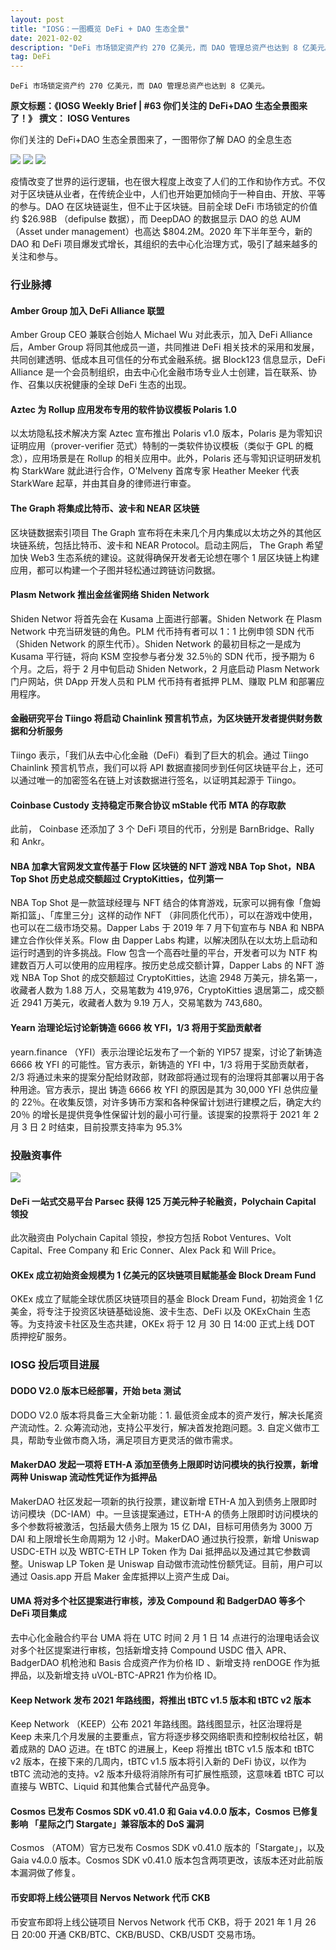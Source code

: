 ```yaml
---
layout: post
title: "IOSG：一图概览 DeFi + DAO 生态全景"
date: 2021-02-02
description: "DeFi 市场锁定资产约 270 亿美元，而 DAO 管理总资产也达到 8 亿美元。"
tag: DeFi
---   
```

```
DeFi 市场锁定资产约 270 亿美元，而 DAO 管理总资产也达到 8 亿美元。
```

**原文标题：《IOSG Weekly Brief | #63 你们关注的 DeFi+DAO 生态全景图来了！》**
**撰文： IOSG Ventures**

你们关注的 DeFi+DAO 生态全景图来了，一图带你了解 DAO 的全息生态

![](/images/posts/defi/0202.01.jpg)
![](/images/posts/defi/0202.02.jpg)
![](/images/posts/defi/0202.03.jpg)

疫情改变了世界的运行逻辑，也在很大程度上改变了人们的工作和协作方式。不仅对于区块链从业者，在传统企业中，人们也开始更加倾向于一种自由、开放、平等的参与。DAO 在区块链诞生，但不止于区块链。目前全球 DeFi 市场锁定的价值约 $26.98B （defipulse 数据），而 DeepDAO 的数据显示 DAO 的总 AUM （Asset under management）也高达 $804.2M。2020 年下半年至今，新的 DAO 和 DeFi 项目爆发式增长，其组织的去中心化治理方式，吸引了越来越多的关注和参与。

### 行业脉搏
#### Amber Group 加入 DeFi Alliance 联盟

Amber Group CEO 兼联合创始人 Michael Wu 对此表示，加入 DeFi Alliance 后，Amber Group 将同其他成员一道，共同推进 DeFi 相关技术的采用和发展，共同创建透明、低成本且可信任的分布式金融系统。据 Block123 信息显示，DeFi Alliance 是一个会员制组织，由去中心化金融市场专业人士创建，旨在联系、协作、召集以庆祝健康的全球 DeFi 生态的出现。

#### Aztec 为 Rollup 应用发布专用的软件协议模板 Polaris 1.0

以太坊隐私技术解决方案 Aztec 宣布推出 Polaris v1.0 版本，Polaris 是为零知识证明应用（prover-verifier 范式）特制的一类软件协议模板（类似于 GPL 的概念），应用场景是在 Rollup 的相关应用中。此外，Polaris 还与零知识证明研发机构 StarkWare 就此进行合作，O'Melveny 首席专家 Heather Meeker 代表 StarkWare 起草，并由其自身的律师进行审查。

#### The Graph 将集成比特币、波卡和 NEAR 区块链

区块链数据索引项目 The Graph 宣布将在未来几个月内集成以太坊之外的其他区块链系统，包括比特币、波卡和 NEAR Protocol。启动主网后， The Graph 希望加快 Web3 生态系统的建设。这就得确保开发者无论想在哪个 1 层区块链上构建应用，都可以构建一个子图并轻松通过跨链访问数据。

#### Plasm Network 推出金丝雀网络 Shiden Network

Shiden Networ 将首先会在 Kusama 上面进行部署。Shiden Network 在 Plasm Network 中充当研发链的角色。PLM 代币持有者可以 1：1 比例申领 SDN 代币（Shiden Network 的原生代币）。Shiden Network 的最初目标之一是成为 Kusama 平行链，将向 KSM 空投参与者分发 32.5％的 SDN 代币，授予期为 6 个月。之后，将于 2 月中旬启动 Shiden Network，2 月底启动 Plasm Network 门户网站，供 DApp 开发人员和 PLM 代币持有者抵押 PLM、赚取 PLM 和部署应用程序。

#### 金融研究平台 Tiingo 将启动 Chainlink 预言机节点，为区块链开发者提供财务数据和分析服务

Tiingo 表示，「我们从去中心化金融（DeFi）看到了巨大的机会。通过 Tiingo Chainlink 预言机节点，我们可以将 API 数据直接同步到任何区块链平台上，还可以通过唯一的加密签名在链上对该数据进行签名，以证明其起源于 Tiingo。

#### Coinbase Custody 支持稳定币聚合协议 mStable 代币 MTA 的存取款

此前， Coinbase 还添加了 3 个 DeFi 项目的代币，分别是 BarnBridge、Rally 和 Ankr。

#### NBA 加拿大官网发文宣传基于 Flow 区块链的 NFT 游戏 NBA Top Shot，NBA Top Shot 历史总成交额超过 CryptoKitties，位列第一

NBA Top Shot 是一款篮球经理与 NFT 结合的体育游戏，玩家可以拥有像「詹姆斯扣篮」、「库里三分」这样的动作 NFT （非同质化代币），可以在游戏中使用，也可以在二级市场交易。Dapper Labs 于 2019 年 7 月下旬宣布与 NBA 和 NBPA 建立合作伙伴关系。Flow 由 Dapper Labs 构建，以解决团队在以太坊上启动和运行时遇到的许多挑战。Flow 包含一个高吞吐量的平台，开发者可以为 NTF 构建数百万人可以使用的应用程序。按历史总成交额计算，Dapper Labs 的 NFT 游戏 NBA Top Shot 的成交额超过 CryptoKitties，达逾 2948 万美元，排名第一，收藏者人数为 1.88 万人，交易笔数为 419,976，CryptoKitties 退居第二，成交额近 2941 万美元，收藏者人数为 9.19 万人，交易笔数为 743,680。

#### Yearn 治理论坛讨论新铸造 6666 枚 YFI，1/3 将用于奖励贡献者

yearn.finance （YFI）表示治理论坛发布了一个新的 YIP57 提案，讨论了新铸造 6666 枚 YFI 的可能性。官方表示，新铸造的 YFI 中，1/3 将用于奖励贡献者，2/3 将通过未来的提案分配给财政部，财政部将通过现有的治理将其部署以用于各种用途。官方表示，提出 铸造 6666 枚 YFI 的原因是其为 30,000 YFI 总供应量的 22％。在收集反馈，对许多铸币方案和各种保留计划进行建模之后，确定大约 20％ 的增长是提供竞争性保留计划的最小可行量。该提案的投票将于 2021 年 2 月 3 日 2 时结束，目前投票支持率为 95.3%

### 投融资事件
![](/images/posts/defi/0202.04.jpg)

#### DeFi 一站式交易平台 Parsec 获得 125 万美元种子轮融资，Polychain Capital 领投

此次融资由 Polychain Capital 领投，参投方包括 Robot Ventures、Volt Capital、Free Company 和 Eric Conner、Alex Pack 和 Will Price。

#### OKEx 成立初始资金规模为 1 亿美元的区块链项目赋能基金 Block Dream Fund

OKEx 成立了赋能全球优质区块链项目的基金 Block Dream Fund，初始资金 1 亿美金，将专注于投资区块链基础设施、波卡生态、DeFi 以及 OKExChain 生态等。为支持波卡社区及生态共建，OKEx 将于 12 月 30 日 14:00 正式上线 DOT 质押挖矿服务。

### IOSG 投后项目进展
#### DODO V2.0 版本已经部署，开始 beta 测试

DODO V2.0 版本将具备三大全新功能：1. 最低资金成本的资产发行，解决长尾资产流动性。2. 众筹流动池，支持公平发行，解决首发抢跑问题。3. 自定义做市工具，帮助专业做市商入场，满足项目方更灵活的做市需求。

#### MakerDAO 发起一项将 ETH-A 添加至债务上限即时访问模块的执行投票，新增两种 Uniswap 流动性凭证作为抵押品

MakerDAO 社区发起一项新的执行投票，建议新增 ETH-A 加入到债务上限即时访问模块（DC-IAM）中。一旦该提案通过，ETH-A 的债务上限即时访问模块的多个参数将被激活，包括最大债务上限为 15 亿 DAI，目标可用债务为 3000 万 DAI 和上限增长生命周期为 12 小时。MakerDAO 通过执行投票，新增 Uniswap USDC-ETH 以及 WBTC-ETH LP Token 作为 Dai 抵押品以及通过其它参数调整。Uniswap LP Token 是 Uniswap 自动做市流动性份额凭证。目前，用户可以通过 Oasis.app 开启 Maker 金库抵押以上资产生成 Dai。

#### UMA 将对多个社区提案进行审核，涉及 Compound 和 BadgerDAO 等多个 DeFi 项目集成

去中心化金融合约平台 UMA 将在 UTC 时间 2 月 1 日 14 点进行的治理电话会议对多个社区提案进行审核，包括新增支持 Compound USDC 借入 APR、BadgerDAO 机枪池和 Basis 合成资产作为价格 ID 、新增支持 renDOGE 作为抵押品，以及新增支持 uVOL-BTC-APR21 作为价格 ID。

#### Keep Network 发布 2021 年路线图，将推出 tBTC v1.5 版本和 tBTC v2 版本

Keep Network （KEEP）公布 2021 年路线图。路线图显示，社区治理将是 Keep 未来几个月发展的主要重点，官方将逐步移交网络职责和控制权给社区，朝着成熟的 DAO 迈进。在 tBTC 的进展上，Keep 将推出 tBTC v1.5 版本和 tBTC v2 版本，在接下来的几周内，tBTC v1.5 版本将引入新的 DeFi 协议，以作为 tBTC 流动池的支持。v2 版本升级将消除所有可扩展性瓶颈，这意味着 tBTC 可以直接与 WBTC、Liquid 和其他集合式替代产品竞争。

#### Cosmos 已发布 Cosmos SDK v0.41.0 和 Gaia v4.0.0 版本，Cosmos 已修复影响 「星际之门 Stargate」兼容版本的 DoS 漏洞

Cosmos （ATOM）官方已发布 Cosmos SDK v0.41.0 版本的「Stargate」，以及 Gaia v4.0.0 版本。Cosmos SDK v0.41.0 版本包含两项更改，该版本还对此前版本漏洞做了修复。

#### 币安即将上线公链项目 Nervos Network 代币 CKB

币安宣布即将上线公链项目 Nervos Network 代币 CKB，将于 2021 年 1 月 26 日 20:00 开通 CKB/BTC、CKB/BUSD、CKB/USDT 交易市场。

